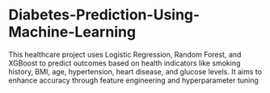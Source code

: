 # Diabetes-Prediction-Using-Machine-Learning
This healthcare project uses Logistic Regression, Random Forest, and XGBoost to predict outcomes based on health indicators like smoking history, BMI, age, hypertension, heart disease, and glucose levels. It aims to enhance accuracy through feature engineering and hyperparameter tuning
